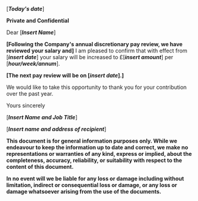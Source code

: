 \[***Today's date***\]

**Private and Confidential**

Dear \[***Insert Name***\]

**\[**Following the Company\'s annual discretionary pay review, we have reviewed your salary and**\]** I am pleased to confirm that with effect from \[***insert date***\] your salary will be increased to £\[***insert amount***\] per \[***hour/week/annum***\].

**\[**The next pay review will be on \[***insert date***\].**\]**

We would like to take this opportunity to thank you for your contribution over the past year.

Yours sincerely

\[***Insert Name and Job Title***\]

\[***Insert name and address of recipient***\]

**This document is for general information purposes only. While we endeavour to keep the information up to date and correct, we make no representations or warranties of any kind, express or implied, about the completeness, accuracy, reliability, or suitability with respect to the content of this document.**

**In no event will we be liable for any loss or damage including without limitation, indirect or consequential loss or damage, or any loss or damage whatsoever arising from the use of the documents.**
